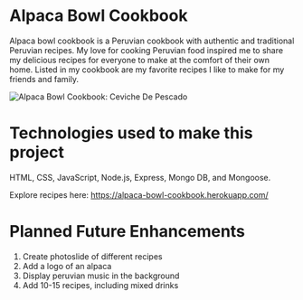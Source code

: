 # Alpaca Bowl Cookbook

Alpaca bowl cookbook is a Peruvian cookbook with authentic and traditional Peruvian recipes. My love for cooking Peruvian food inspired me to share my delicious recipes for everyone to make at the comfort of their own home. Listed in my cookbook are my favorite recipes I like to make for my friends and family.

![Alpaca Bowl Cookbook: Ceviche De Pescado](https://i.imgur.com/Y8gU1kB.png)

# Technologies used to make this project

HTML, CSS, JavaScript, Node.js, Express, Mongo DB, and Mongoose.


Explore recipes here: https://alpaca-bowl-cookbook.herokuapp.com/

# Planned Future Enhancements

1) Create photoslide of different recipes
2) Add a logo of an alpaca
3) Display peruvian music in the background
4) Add 10-15 recipes, including mixed drinks
